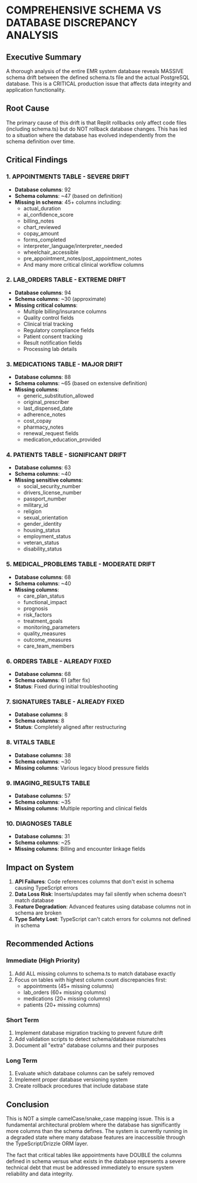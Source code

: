 # COMPREHENSIVE SCHEMA VS DATABASE DISCREPANCY ANALYSIS

## Executive Summary

A thorough analysis of the entire EMR system database reveals MASSIVE schema drift between the defined schema.ts file and the actual PostgreSQL database. This is a CRITICAL production issue that affects data integrity and application functionality.

## Root Cause

The primary cause of this drift is that Replit rollbacks only affect code files (including schema.ts) but do NOT rollback database changes. This has led to a situation where the database has evolved independently from the schema definition over time.

## Critical Findings

### 1. APPOINTMENTS TABLE - SEVERE DRIFT
- **Database columns**: 92
- **Schema columns**: ~47 (based on definition)
- **Missing in schema**: 45+ columns including:
  - actual_duration
  - ai_confidence_score  
  - billing_notes
  - chart_reviewed
  - copay_amount
  - forms_completed
  - interpreter_language/interpreter_needed
  - wheelchair_accessible
  - pre_appointment_notes/post_appointment_notes
  - And many more critical clinical workflow columns

### 2. LAB_ORDERS TABLE - EXTREME DRIFT
- **Database columns**: 94
- **Schema columns**: ~30 (approximate)
- **Missing critical columns**:
  - Multiple billing/insurance columns
  - Quality control fields
  - Clinical trial tracking
  - Regulatory compliance fields
  - Patient consent tracking
  - Result notification fields
  - Processing lab details

### 3. MEDICATIONS TABLE - MAJOR DRIFT
- **Database columns**: 88
- **Schema columns**: ~65 (based on extensive definition)
- **Missing columns**:
  - generic_substitution_allowed
  - original_prescriber
  - last_dispensed_date
  - adherence_notes
  - cost_copay
  - pharmacy_notes
  - renewal_request fields
  - medication_education_provided

### 4. PATIENTS TABLE - SIGNIFICANT DRIFT
- **Database columns**: 63
- **Schema columns**: ~40
- **Missing sensitive columns**:
  - social_security_number
  - drivers_license_number
  - passport_number
  - military_id
  - religion
  - sexual_orientation
  - gender_identity
  - housing_status
  - employment_status
  - veteran_status
  - disability_status

### 5. MEDICAL_PROBLEMS TABLE - MODERATE DRIFT
- **Database columns**: 68
- **Schema columns**: ~40
- **Missing columns**:
  - care_plan_status
  - functional_impact
  - prognosis
  - risk_factors
  - treatment_goals
  - monitoring_parameters
  - quality_measures
  - outcome_measures
  - care_team_members

### 6. ORDERS TABLE - ALREADY FIXED
- **Database columns**: 68
- **Schema columns**: 61 (after fix)
- **Status**: Fixed during initial troubleshooting

### 7. SIGNATURES TABLE - ALREADY FIXED
- **Database columns**: 8
- **Schema columns**: 8
- **Status**: Completely aligned after restructuring

### 8. VITALS TABLE
- **Database columns**: 38
- **Schema columns**: ~30
- **Missing columns**: Various legacy blood pressure fields

### 9. IMAGING_RESULTS TABLE
- **Database columns**: 57
- **Schema columns**: ~35
- **Missing columns**: Multiple reporting and clinical fields

### 10. DIAGNOSES TABLE  
- **Database columns**: 31
- **Schema columns**: ~25
- **Missing columns**: Billing and encounter linkage fields

## Impact on System

1. **API Failures**: Code references columns that don't exist in schema causing TypeScript errors
2. **Data Loss Risk**: Inserts/updates may fail silently when schema doesn't match database
3. **Feature Degradation**: Advanced features using database columns not in schema are broken
4. **Type Safety Lost**: TypeScript can't catch errors for columns not defined in schema

## Recommended Actions

### Immediate (High Priority)
1. Add ALL missing columns to schema.ts to match database exactly
2. Focus on tables with highest column count discrepancies first:
   - appointments (45+ missing columns)
   - lab_orders (60+ missing columns)
   - medications (20+ missing columns)
   - patients (20+ missing columns)

### Short Term
1. Implement database migration tracking to prevent future drift
2. Add validation scripts to detect schema/database mismatches
3. Document all "extra" database columns and their purposes

### Long Term
1. Evaluate which database columns can be safely removed
2. Implement proper database versioning system
3. Create rollback procedures that include database state

## Conclusion

This is NOT a simple camelCase/snake_case mapping issue. This is a fundamental architectural problem where the database has significantly more columns than the schema defines. The system is currently running in a degraded state where many database features are inaccessible through the TypeScript/Drizzle ORM layer.

The fact that critical tables like appointments have DOUBLE the columns defined in schema versus what exists in the database represents a severe technical debt that must be addressed immediately to ensure system reliability and data integrity.